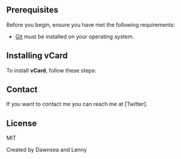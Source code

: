 ## Prerequisites



Before you begin, ensure you have met the following requirements:

* [Git](https://git-scm.com/downloads "Download Git") must be installed on your operating system.

## Installing vCard

To install **vCard**, follow these steps:

## Contact

If you want to contact me you can reach me at [Twitter].

## License

MIT

Created by Dawnsea and Lenny
